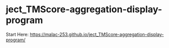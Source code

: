 # ject_TMScore-aggregation-display-program


Start Here:
https://malac-253.github.io/ject_TMScore-aggregation-display-program/
